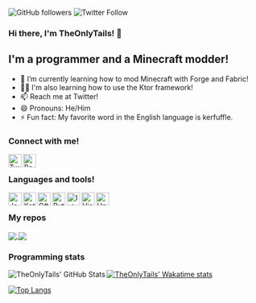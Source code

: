 ![GitHub followers](https://img.shields.io/github/followers/TheOnlyTails?style=social)
![Twitter Follow](https://img.shields.io/twitter/follow/The_Only_Tails?label=Follow&style=social)

### Hi there, I'm TheOnlyTails! 👋

## I'm a programmer and a Minecraft modder!
- 🌱 I’m currently learning how to mod Minecraft with Forge and Fabric!
- 🧑‍🎓 I'm also learning how to use the Ktor framework!
- 📫 Reach me at Twitter! 
- 😄 Pronouns: He/Him
- ⚡ Fun fact: My favorite word in the English language is kerfuffle.

### Connect with me!
[<img align="left" alt="Twitter" width="26px" src="https://simpleicons.org/icons/twitter.svg"/>][twitter]
[<img align="left" alt="Reddit" width="26px" src="https://simpleicons.org/icons/reddit.svg"/>][reddit]

<br/>

### Languages and tools!
[<img align="left" alt="Java" width="26px" src="https://simpleicons.org/icons/java.svg"/>][java]
[<img align="left" alt="Kotlin" width="26px" src="https://simpleicons.org/icons/kotlin.svg"/>][kotlin]
[<img align="left" alt="C#" width="26px" src="https://simpleicons.org/icons/csharp.svg"/>][csharp]
[<img align="left" alt="Python" width="26px" src="https://simpleicons.org/icons/python.svg"/>][python]
[<img align="left" alt="IntelliJ IDEA" width="26px" src="https://simpleicons.org/icons/intellijidea.svg"/>][intellij]
[<img align="left" alt="Visual Studio Code" width="26px" src="https://simpleicons.org/icons/visualstudiocode.svg"/>][vscode]
[<img align="left" alt="Unity" width="26px" src="https://simpleicons.org/icons/unity.svg"/>][unity]

<br/>

### My repos
<a href="https://github.com/theonlytails/rubymod">
  <img align="center" src="https://github-readme-stats.vercel.app/api/pin/?username=TheOnlyTails&repo=rubymod&theme=dark" />
</a>
<a href="https://github.com/theonlytails/latexbot">
  <img align="center" src="https://github-readme-stats.vercel.app/api/pin/?username=TheOnlyTails&repo=latexbot&theme=dark" />
</a>

### Programming stats
<img align="left" alt="TheOnlyTails' GitHub Stats" src="https://github-readme-stats-hwa9vez0v.vercel.app/api?username=TheOnlyTails&include_all_commits=true&show_icons=true&hide_border=true&theme=dark"/>

[![TheOnlyTails' Wakatime stats](https://github-readme-stats.vercel.app/api/wakatime?username=TheOnlyTails)](https://github.com/anuraghazra/github-readme-stats)

[![Top Langs](https://github-readme-stats.vercel.app/api/top-langs/?username=TheOnlyTails&layout=compact&theme=dark)](https://github.com/anuraghazra/github-readme-stats)

[twitter]: https://twitter.com/The_Only_Tails/
[reddit]: https://www.reddit.com/user/TheOnlyTails/
[java]: https://www.java.com/
[kotlin]: https://www.kotlinlang.org/
[python]: https://www.python.org/
[intellij]: https://www.jetbrains.com/idea/
[vscode]: https://code.visualstudio.com/
[unity]: https://unity.com/
[csharp]: https://dotnet.microsoft.com/languages
